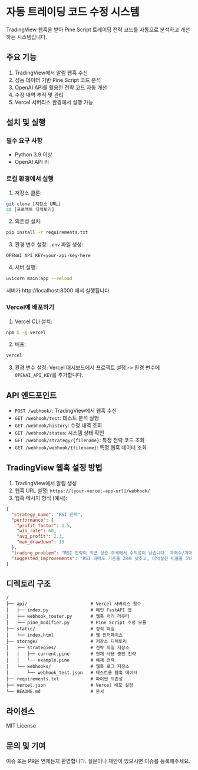 # 자동 트레이딩 코드 수정 시스템

TradingView 웹훅을 받아 Pine Script 트레이딩 전략 코드를 자동으로 분석하고 개선하는 시스템입니다.

## 주요 기능

1. TradingView에서 알림 웹훅 수신
2. 성능 데이터 기반 Pine Script 코드 분석
3. OpenAI API를 활용한 전략 코드 자동 개선
4. 수정 내역 추적 및 관리
5. Vercel 서버리스 환경에서 실행 가능

## 설치 및 실행

### 필수 요구 사항

- Python 3.9 이상
- OpenAI API 키

### 로컬 환경에서 실행

1. 저장소 클론:
```bash
git clone [저장소 URL]
cd [프로젝트 디렉토리]
```

2. 의존성 설치:
```bash
pip install -r requirements.txt
```

3. 환경 변수 설정:
`.env` 파일 생성:
```
OPENAI_API_KEY=your-api-key-here
```

4. 서버 실행:
```bash
uvicorn main:app --reload
```

서버가 http://localhost:8000 에서 실행됩니다.

### Vercel에 배포하기

1. Vercel CLI 설치:
```bash
npm i -g vercel
```

2. 배포:
```bash
vercel
```

3. 환경 변수 설정:
Vercel 대시보드에서 프로젝트 설정 -> 환경 변수에 `OPENAI_API_KEY`를 추가합니다.

## API 엔드포인트

- `POST /webhook/`: TradingView에서 웹훅 수신
- `GET /webhook/test`: 테스트 분석 실행
- `GET /webhook/history`: 수정 내역 조회
- `GET /webhook/status`: 시스템 상태 확인
- `GET /webhook/strategy/{filename}`: 특정 전략 코드 조회
- `GET /webhook/webhook/{filename}`: 특정 웹훅 데이터 조회

## TradingView 웹훅 설정 방법

1. TradingView에서 알림 생성
2. 웹훅 URL 설정: `https://[your-vercel-app-url]/webhook/`
3. 웹훅 메시지 형식 (예시):
```json
{
  "strategy_name": "RSI 전략",
  "performance": {
    "profit_factor": 1.5,
    "win_rate": 60,
    "avg_profit": 2.3,
    "max_drawdown": 15
  },
  "trading_problem": "RSI 전략이 최근 상승 추세에서 수익성이 낮습니다. 과매수/과매도 기준이 현재 시장 상황에 최적화되지 않았으며, 이익실현 및 손절매 설정이 개선이 필요합니다.",
  "suggested_improvements": "RSI 과매도 기준을 28로 낮추고, 이익실현 비율을 5%에서 7%로 높이세요. 트레일링 스탑을 2%로 적용하고, 매도 신호에 볼린저 밴드 상단을 추가로 활용하여 더 정확한 매도 시점을 잡으세요."
}
```

## 디렉토리 구조

```
/
├── api/                        # Vercel 서버리스 함수
│   ├── index.py                # 메인 FastAPI 앱
│   ├── webhook_router.py       # 웹훅 처리 라우터
│   └── pine_modifier.py        # Pine Script 수정 모듈
├── static/                     # 정적 파일
│   └── index.html              # 웹 인터페이스
├── storage/                    # 저장소 디렉토리
│   ├── strategies/             # 전략 파일 저장소
│   │   ├── current.pine        # 현재 사용 중인 전략
│   │   └── example.pine        # 예제 전략
│   └── webhooks/               # 웹훅 로그 저장소
│       └── webhook_test.json   # 테스트용 웹훅 데이터
├── requirements.txt            # 파이썬 의존성
├── vercel.json                 # Vercel 배포 설정
└── README.md                   # 문서
```

## 라이센스

MIT License

## 문의 및 기여

이슈 또는 PR은 언제든지 환영합니다. 질문이나 제안이 있으시면 이슈를 등록해주세요. 
